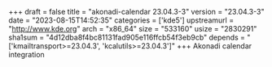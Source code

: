 +++
draft = false
title = "akonadi-calendar 23.04.3-3"
version = "23.04.3-3"
date = "2023-08-15T14:52:35"
categories = ['kde5']
upstreamurl = "http://www.kde.org"
arch = "x86_64"
size = "533160"
usize = "2830291"
sha1sum = "4d12dba8f4bc81131fad905e116ffcb54f3eb9cb"
depends = "['kmailtransport>=23.04.3', 'kcalutils>=23.04.3']"
+++
Akonadi calendar integration